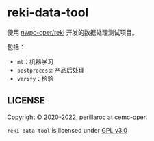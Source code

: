 # reki-data-tool

使用 [nwpc-oper/reki](https://github.com/nwpc-oper/reki) 开发的数据处理测试项目。

包括：

- `ml`：机器学习
- `postprocess`: 产品后处理
- `verify`：检验

## LICENSE

Copyright &copy; 2020-2022, perillaroc at cemc-oper.

`reki-data-tool` is licensed under [GPL v3.0](LICENSE.md)